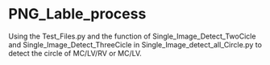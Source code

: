 # PNG_Lable_process
Using the Test_Files.py and the function of Single_Image_Detect_TwoCicle and Single_Image_Detect_ThreeCicle in Single_Image_detect_all_Circle.py to detect the circle of MC/LV/RV or MC/LV.
